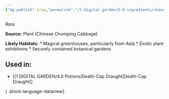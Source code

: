 ```yaml
---
{"dg-publish":true,"permalink":"/1-digital-garden/5-0-ingredients/chinese-chomping-cabbage/","tags":["ingredient","rare"]}
---
```


*Rare*

**Source:** Plant (Chinese Chomping Cabbage)

**Likely Habitats:** * Magical greenhouses, particularly from Asia * Exotic plant exhibitions * Securely contained botanical gardens

## Used in:

- [[1 DIGITAL GARDEN/4.0 Potions/Death-Cap Draught\|Death-Cap Draught]]

{ .block-language-dataview}

